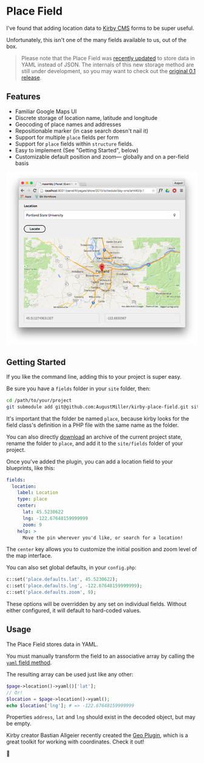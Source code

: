 # Place Field

I've found that adding location data to [Kirby CMS](http://getkirby.com) forms to be super useful.

Unfortunately, this isn't one of the many fields available to us, out of the box.

> Please note that the Place Field was [recently updated](https://github.com/AugustMiller/kirby-place-field/tree/1.0) to store data in YAML instead of JSON. The internals of this new storage method are still under development, so you may want to check out the [original 0.1 release](https://github.com/AugustMiller/kirby-place-field/tree/0.1).

## Features
- Familiar Google Maps UI
- Discrete storage of location name, latitude and longitude
- Geocoding of place names and addresses
- Repositionable marker (in case search doesn't nail it)
- Support for multiple `place` fields per form
- Support for `place` fields within `structure` fields.
- Easy to implement (See "Getting Started", below)
- Customizable default position and zoom— globally and on a per-field basis

![Kirby Place Field Screenshot](https://github.com/AugustMiller/kirby-place-field/raw/master/screenshot.png)

## Getting Started
If you like the command line, adding this to your project is super easy.

Be sure you have a `fields` folder in your `site` folder, then:

```sh
cd /path/to/your/project
git submodule add git@github.com:AugustMiller/kirby-place-field.git site/fields/place
```

It's important that the folder be named `place`, because kirby looks for the field class's definition in a PHP file with the same name as the folder.

You can also directly [download](https://github.com/AugustMiller/kirby-place-field/archive/master.zip) an archive of the current project state, rename the folder to `place`, and add it to the `site/fields` folder of your project.

Once you've added the plugin, you can add a location field to your blueprints, like this:

```yml
fields:
  location:
    label: Location
    type: place
    center:
      lat: 45.5230622
      lng: -122.67648159999999
      zoom: 9
    help: >
      Move the pin wherever you'd like, or search for a location!
```

The `center` key allows you to customize the initial position and zoom level of the map interface.

You can also set global defaults, in your `config.php`:

```php
c::set('place.defaults.lat', 45.5230622);
c::set('place.defaults.lng', -122.67648159999999);
c::set('place.defaults.zoom', 9);
```

These options will be overridden by any set on individual fields. Without either configured, it will default to hard-coded values.

## Usage

The Place Field stores data in YAML.

You must manually transform the field to an associative array by calling the [`yaml` field method](https://getkirby.com/docs/cheatsheet/field-methods/yaml).

The resulting array can be used just like any other:

```php
$page->location()->yaml()['lat'];
// Or!
$location = $page->location()->yaml();
echo $location['lng']; # => -122.67648159999999
```

Properties `address`, `lat` and `lng` should exist in the decoded object, but may be empty.

Kirby creator Bastian Allgeier recently created the [Geo Plugin](https://github.com/getkirby-plugins/geo-plugin), which is a great toolkit for working with coordinates. Check it out!

:deciduous_tree:
